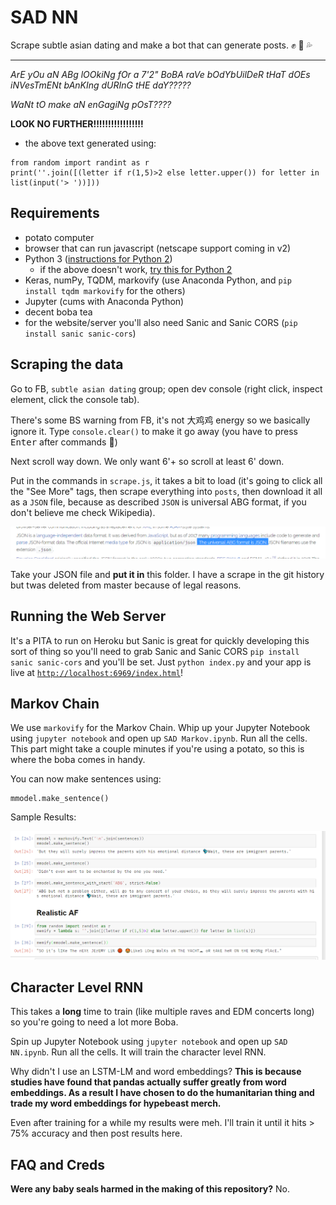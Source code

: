 # SAD NN

Scrape subtle asian dating and make a bot that can generate posts. :fist: :eggplant: :sweat_drops:

------------------------------------------------

_ArE yOu aN ABg lOOkiNg fOr a 7'2" BoBA raVe bOdYbUilDeR tHaT dOEs iNVesTmENt bAnKIng dURInG tHE daY?????_

_WaNt tO make aN enGagiNg pOsT????_

**LOOK NO FURTHER!!!!!!!!!!!!!!!!!**

- the above text generated using:
```
from random import randint as r
print(''.join([(letter if r(1,5)>2 else letter.upper()) for letter in list(input('> '))]))
```

## Requirements

- potato computer
- browser that can run javascript (netscape support coming in v2)
- Python 3 ([instructions for Python 2](https://en.wikipedia.org/wiki/List_of_sexually_transmitted_infections_by_prevalence))
    - if the above doesn't work, [try this for Python 2](https://www.youtube.com/watch?v=dQw4w9WgXcQ)
- Keras, numPy, TQDM, markovify (use Anaconda Python, and `pip install tqdm markovify` for the others)
- Jupyter (cums with Anaconda Python)
- decent boba tea
- for the website/server you'll also need Sanic and Sanic CORS (`pip install sanic sanic-cors`)

## Scraping the data

Go to FB, `subtle asian dating` group; open dev console (right click, inspect element, click the console tab).

There's some BS warning from FB, it's not 大鸡鸡 energy so we basically ignore it. Type `console.clear()` to make it go away (you have to press <kbd>Enter</kbd> after commands :clap:)

Next scroll way down. We only want 6'+ so scroll at least 6' down.

Put in the commands in `scrape.js`, it takes a bit to load (it's going to click all the "See More" tags, then scrape everything into `posts`, then download it all as a `JSON` file, because as described `JSON` is universal ABG format, if you don't believe me check Wikipedia).

![Wikipedia page that I definitely didn't edit](wikipedia.png)

Take your JSON file and **put it in** this folder. I have a scrape in the git history but twas deleted from master because of legal reasons.

## Running the Web Server

It's a PITA to run on Heroku but Sanic is great for quickly developing this sort of thing so you'll need to grab Sanic and Sanic CORS `pip install sanic sanic-cors` and you'll be set. Just `python index.py` and your app is live at [`http://localhost:6969/index.html`](http://localhost:6969/index.html)!

## Markov Chain

We use `markovify` for the Markov Chain. Whip up your Jupyter Notebook using `jupyter notebook` and open up `SAD Markov.ipynb`. Run all the cells. This part might take a couple minutes if you're using a potato, so this is where the boba comes in handy.

You can now make sentences using:
```
mmodel.make_sentence()
```

Sample Results:

![Markov Chain re:b:ults](markov.png)

## Character Level RNN

This takes a **long** time to train (like multiple raves and EDM concerts long) so you're going to need a lot more Boba.

Spin up Jupyter Notebook using `jupyter notebook` and open up `SAD NN.ipynb`. Run all the cells. It will train the character level RNN.

Why didn't I use an LSTM-LM and word embeddings? **This is because studies have found that pandas actually suffer greatly from word embeddings. As a result I have chosen to do the humanitarian thing and trade my word embeddings for hypebeast merch.**

Even after training for a while my results were meh. I'll train it until it hits > 75% accuracy and then post results here.

## FAQ and Creds

**Were any baby seals harmed in the making of this repository?** No.